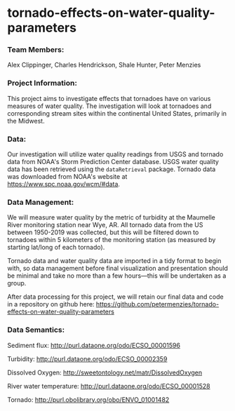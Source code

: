 # tornado-effects-on-water-quality-parameters

### Team Members:

Alex Clippinger,
Charles Hendrickson,
Shale Hunter,
Peter Menzies

### Project Information:

This project aims to investigate effects that tornadoes have on various measures of water quality. The investigation will look at tornadoes and corresponding stream sites within the continental United States, primarily in the Midwest. 

### Data:

Our investigation will utilize water quality readings from USGS and tornado data from NOAA's Storm Prediction Center database. USGS water quality data has been retrieved using the `dataRetrieval` package. Tornado data was downloaded from NOAA's website at https://www.spc.noaa.gov/wcm/#data.

### Data Management:

We will measure water quality by the metric of turbidity at the Maumelle River monitoring station near Wye, AR. All tornado data from the US between 1950-2019 was collected, but this will be filtered down to tornadoes within 5 kilometers of the monitoring station (as measured by starting lat/long of each tornado).

Tornado data and water quality data are imported in a tidy format to begin with, so data management before final visualization and presentation should be minimal and take no more than a few hours—this will be undertaken as a group.

After data processing for this project, we will retain our final data and code in a repository on github here: https://github.com/petermenzies/tornado-effects-on-water-quality-parameters

### Data Semantics:

Sediment flux: http://purl.dataone.org/odo/ECSO_00001596

Turbidity: http://purl.dataone.org/odo/ECSO_00002359

Dissolved Oxygen: http://sweetontology.net/matr/DissolvedOxygen

River water temperature: http://purl.dataone.org/odo/ECSO_00001528

Tornado: http://purl.obolibrary.org/obo/ENVO_01001482

